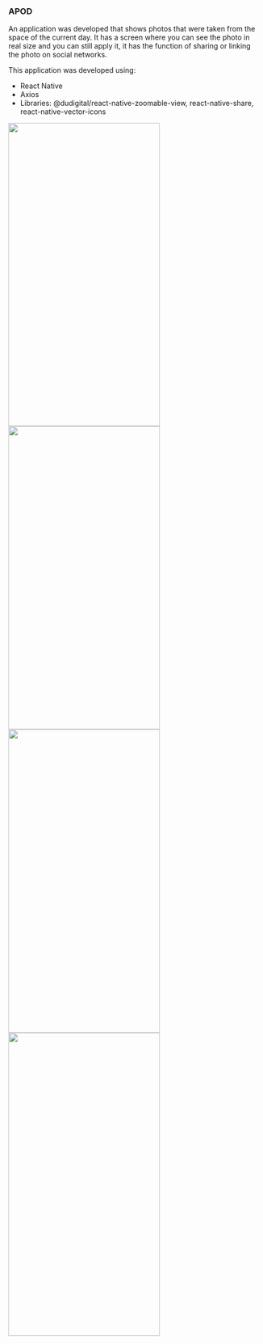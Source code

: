 ### APOD
An application was developed that shows photos that were taken from the space of the current day. It has a screen where you can see the photo in real size and you can still apply it, it has the function of sharing or linking the photo on social networks.

This application was developed using:
- React Native
- Axios
- Libraries: @dudigital/react-native-zoomable-view, react-native-share, react-native-vector-icons

<img src="https://user-images.githubusercontent.com/74033395/186976788-c64b1a8a-26ec-4a4e-856a-e60e9c221ea3.png" width="300" height="600"/> <img src="https://user-images.githubusercontent.com/74033395/186976866-495b7f27-f835-4e05-bf21-3ba265f7d7d0.png" width="300" height="600"/> <img src="https://user-images.githubusercontent.com/74033395/186976924-6345e556-f8f8-4494-8568-7d6eb53f3621.png" width="300" height="600"/> <img src="https://user-images.githubusercontent.com/74033395/186976979-e6f38bf2-ff49-4510-947c-221a237f7483.png" width="300" height="600"/> 
